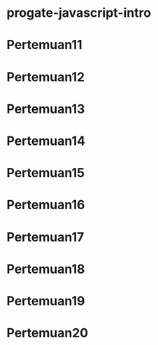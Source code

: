 # progate-javascript-intro

# Pertemuan11
# Pertemuan12
# Pertemuan13
# Pertemuan14
# Pertemuan15
# Pertemuan16
# Pertemuan17
# Pertemuan18
# Pertemuan19
# Pertemuan20